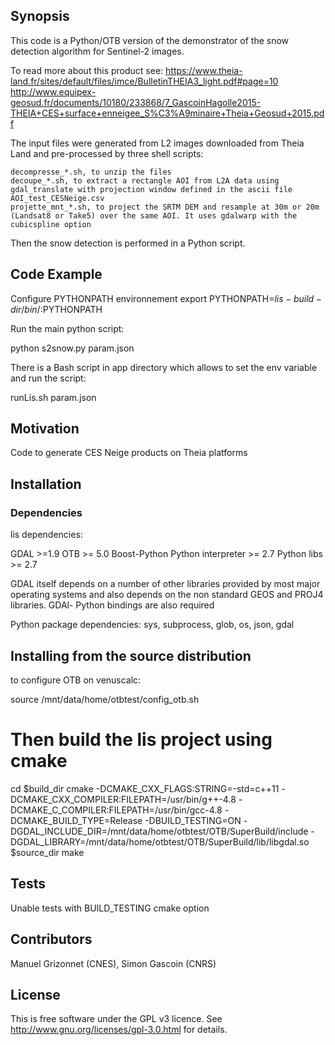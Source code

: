## Synopsis

This code is a Python/OTB version of the demonstrator of the snow detection algorithm for Sentinel-2 images. 

To read more about this product see: 
https://www.theia-land.fr/sites/default/files/imce/BulletinTHEIA3_light.pdf#page=10
http://www.equipex-geosud.fr/documents/10180/233868/7_GascoinHagolle2015-THEIA+CES+surface+enneigee_S%C3%A9minaire+Theia+Geosud+2015.pdf

The input files were generated from L2 images downloaded from Theia Land and pre-processed by three shell scripts:

    decompresse_*.sh, to unzip the files
    decoupe_*.sh, to extract a rectangle AOI from L2A data using gdal_translate with projection window defined in the ascii file AOI_test_CESNeige.csv
    projette_mnt_*.sh, to project the SRTM DEM and resample at 30m or 20m (Landsat8 or Take5) over the same AOI. It uses gdalwarp with the cubicspline option

Then the snow detection is performed in a Python script.

## Code Example

Configure PYTHONPATH environnement
export PYTHONPATH=${lis-build-dir}/bin/:$PYTHONPATH

Run the main python script:

python s2snow.py param.json

There is a Bash script in app directory which allows to set the env variable and run the script:

runLis.sh param.json

## Motivation

Code to generate CES Neige products on Theia platforms

## Installation

### Dependencies

lis dependencies: 

GDAL >=1.9
OTB >= 5.0 
Boost-Python
Python interpreter >= 2.7
Python libs >= 2.7

GDAL itself depends on a number of other libraries provided by most major operating systems and also depends on the non standard GEOS and PROJ4 libraries. GDAl- Python bindings are also required

Python package dependencies: sys, subprocess, glob, os, json, gdal

## Installing from the source distribution

to configure OTB on venuscalc:

source /mnt/data/home/otbtest/config_otb.sh

# Then build the lis project using cmake

cd $build_dir
cmake -DCMAKE_CXX_FLAGS:STRING=-std=c++11 -DCMAKE_CXX_COMPILER:FILEPATH=/usr/bin/g++-4.8 -DCMAKE_C_COMPILER:FILEPATH=/usr/bin/gcc-4.8 -DCMAKE_BUILD_TYPE=Release -DBUILD_TESTING=ON -DGDAL_INCLUDE_DIR=/mnt/data/home/otbtest/OTB/SuperBuild/include -DGDAL_LIBRARY=/mnt/data/home/otbtest/OTB/SuperBuild/lib/libgdal.so $source_dir
make

## Tests

Unable tests with BUILD_TESTING cmake option

## Contributors

Manuel Grizonnet (CNES), Simon Gascoin (CNRS)

## License

This is free software under the GPL v3 licence. See
http://www.gnu.org/licenses/gpl-3.0.html for details.

